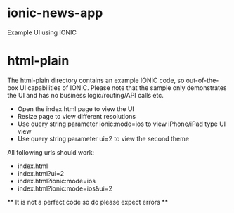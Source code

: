 # ionic-news-app
Example UI using IONIC


# html-plain
The html-plain directory contains an example IONIC code, so out-of-the-box UI capabilities of IONIC. Please note that the sample only demonstrates the UI and has no business logic/routing/API calls etc. 

* Open the index.html page to view the UI
* Resize page to view different resolutions
* Use query string parameter ionic:mode=ios to view iPhone/iPad type UI view
* Use query string parameter ui=2 to view the second theme 

All following urls should work:
* index.html
* index.html?ui=2
* index.html?ionic:mode=ios
* index.html?ionic:mode=ios&ui=2

** It is not a perfect code so do please expect errors **
